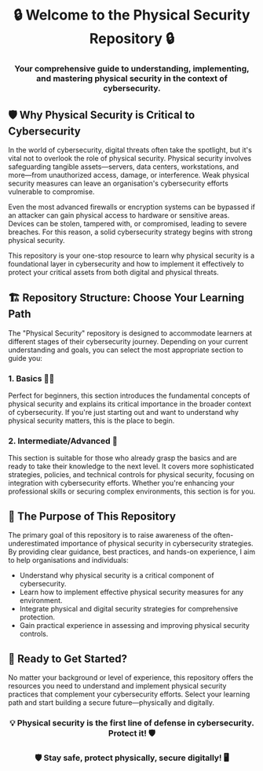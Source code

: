 <h1 align="center">🔒 Welcome to the Physical Security Repository 🔒</h1> <h3 align="center">Your comprehensive guide to understanding, implementing, and mastering physical security in the context of cybersecurity.</h3>
<h2 align="left">🛡️ Why Physical Security is Critical to Cybersecurity</h2> <p align="left"> In the world of cybersecurity, digital threats often take the spotlight, but it's vital not to overlook the role of physical security. Physical security involves safeguarding tangible assets—servers, data centers, workstations, and more—from unauthorized access, damage, or interference. Weak physical security measures can leave an organisation's cybersecurity efforts vulnerable to compromise. </p> <p align="left"> Even the most advanced firewalls or encryption systems can be bypassed if an attacker can gain physical access to hardware or sensitive areas. Devices can be stolen, tampered with, or compromised, leading to severe breaches. For this reason, a solid cybersecurity strategy begins with strong physical security. </p> <p align="left"> This repository is your one-stop resource to learn why physical security is a foundational layer in cybersecurity and how to implement it effectively to protect your critical assets from both digital and physical threats. </p>
<h2 align="left">🏗️ Repository Structure: Choose Your Learning Path</h2> <p align="left"> The "Physical Security" repository is designed to accommodate learners at different stages of their cybersecurity journey. Depending on your current understanding and goals, you can select the most appropriate section to guide you: </p> <h3 align="left">1. Basics 🧑‍🏫</h3> <p align="left"> Perfect for beginners, this section introduces the fundamental concepts of physical security and explains its critical importance in the broader context of cybersecurity. If you're just starting out and want to understand why physical security matters, this is the place to begin. </p>
<h3 align="left">2. Intermediate/Advanced 🔐</h3> <p align="left"> This section is suitable for those who already grasp the basics and are ready to take their knowledge to the next level. It covers more sophisticated strategies, policies, and technical controls for physical security, focusing on integration with cybersecurity efforts. Whether you're enhancing your professional skills or securing complex environments, this section is for you. </p>
<h2 align="left">🎯 The Purpose of This Repository</h2> <p align="left"> The primary goal of this repository is to raise awareness of the often-underestimated importance of physical security in cybersecurity strategies. By providing clear guidance, best practices, and hands-on experience, I aim to help organisations and individuals: </p> <ul> <li>Understand why physical security is a critical component of cybersecurity.</li> <li>Learn how to implement effective physical security measures for any environment.</li> <li>Integrate physical and digital security strategies for comprehensive protection.</li> <li>Gain practical experience in assessing and improving physical security controls.</li> </ul>
<h2 align="left">🚀 Ready to Get Started?</h2> <p align="left"> No matter your background or level of experience, this repository offers the resources you need to understand and implement physical security practices that complement your cybersecurity efforts. Select your learning path and start building a secure future—physically and digitally. </p>
<h3 align="center">💡 Physical security is the first line of defense in cybersecurity. Protect it! 🛡️</h3>
<h3 align="center">🛡️ Stay safe, protect physically, secure digitally! 🖥️</h3>
